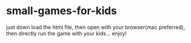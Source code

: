 # small-games-for-kids

just down load the html file, then open with your browser(mac preferred), then directly run the game with your kids... enjoy!
